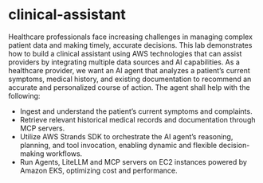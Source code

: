 # clinical-assistant

Healthcare professionals face increasing challenges in managing complex patient data and making timely, accurate decisions. This lab demonstrates how to build a clinical assistant using AWS technologies that can assist providers by integrating multiple data sources and AI capabilities.
As a healthcare provider, we want an AI agent that analyzes a patient’s current symptoms, medical history, and existing documentation to recommend an accurate and personalized course of action. The agent shall help with the following:

- Ingest and understand the patient’s current symptoms and complaints.
- Retrieve relevant historical medical records and documentation through MCP servers.
- Utilize AWS Strands SDK to orchestrate the AI agent’s reasoning, planning, and tool invocation, enabling dynamic and flexible decision-making workflows.
- Run Agents, LiteLLM and MCP servers on EC2 instances powered by Amazon EKS, optimizing cost and performance.
